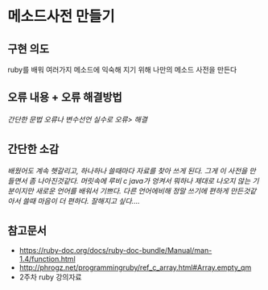 # 메소드사전 만들기
## 구현 의도
ruby를 배워 여러가지 메소드에 익숙해 지기 위해 나만의 메소드 사전을 만든다 

## 오류 내용 + 오류 해결방법
###### 간단한 문법 오류나 변수선언 실수로 오류> 해결
## 간단한 소감
###### 배웠어도 계속 헷갈리고, 하나하나 쓸때마다 자료를 찾아 쓰게 된다. 그게 이 사전을 만들면서 좀 나아진것같다. 머릿속에 루비 c java가 엉켜서 뭐하나 제대로 나오지 않는 기분이지만 새로운 언어를 배워서 기쁘다. 다른 언어에비해 정말 쓰기에 편하게 만든것같아서 쓸때 마음이 더 편하다. 잘해지고 싶다....
## 참고문서 
* https://ruby-doc.org/docs/ruby-doc-bundle/Manual/man-1.4/function.html
* http://phrogz.net/programmingruby/ref_c_array.html#Array.empty_qm
* 2주차 ruby 강의자료 
